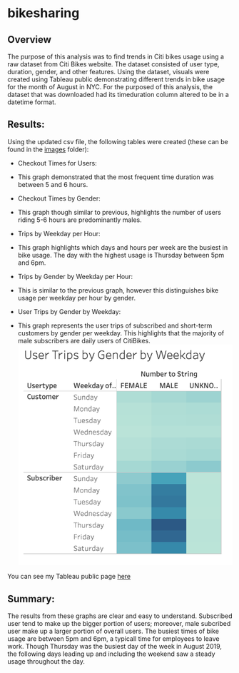 # bikesharing

## Overview

The purpose of this analysis was to find trends in Citi bikes usage using a raw dataset from Citi Bikes website. The dataset consisted of user type, duration, gender, and other features. Using the dataset, visuals were created using Tableau public demonstrating different trends in bike usage for the month of August in NYC. For the purposed of this analysis, the dataset that was downloaded had its timeduration column altered to be in a datetime format.

## Results:

Using the updated csv file, the following tables were created (these can be found in the [images](https://github.com/evflores001/bikesharing/blob/main/images/) folder):

* Checkout Times for Users:
- This graph demonstrated that the most frequent time duration was between 5 and 6 hours.
  
* Checkout Times by Gender:
- This graph though similar to previous, highlights the number of users riding 5-6 hours are predominantly males.

* Trips by Weekday per Hour:
- This graph highlights which days and hours per week are the busiest in bike usage. The day with the highest usage is Thursday between 5pm and 6pm.

* Trips by Gender by Weekday per Hour:
- This is similar to the previous graph, however this distinguishes bike usage per weekday per hour by gender.

* User Trips by Gender by Weekday:
- This graph represents the user trips of subscribed and short-term customers by gender per weekday. This highlights that the majority of male subscribers are daily users of CitiBikes.
![](https://github.com/evflores001/bikesharing/blob/main/images/userTripsByGender.png)

You can see my Tableau public page [here](https://public.tableau.com/profile/enrique.flores#!/vizhome/CitiBikeTableau_16114612047530/NYCCitiBike?publish=yes)
## Summary:

The results from these graphs are clear and easy to understand. Subscribed user tend to make up the bigger portion of users; moreover, male subcribed user make up a larger portion of overall users. The busiest times of bike usage are between 5pm and 6pm, a typicall time for employees to leave work. Though Thursday was the busiest day of the week in August 2019, the following days leading up and including the weekend saw a steady usage throughout the day.
